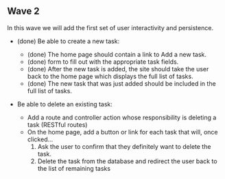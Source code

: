 ## Wave 2
In this wave we will add the first set of user interactivity and persistence.
  - (done) Be able to create a new task:
    - (done) The home page should contain a link to Add a new task.
    - (done) form to fill out with the appropriate task fields.
    - (done) After the new task is added, the site should take the user back to the home page which displays the full list of tasks. 
    - (done) The new task that was just added should be included in the full list of tasks.

  - Be able to delete an existing task:
    - Add a route and controller action whose responsibility is deleting a task (RESTful routes)
    - On the home page, add a button or link for each task that will, once clicked...
      1. Ask the user to confirm that they definitely want to delete the task.
      1. Delete the task from the database and redirect the user back to the list of remaining tasks